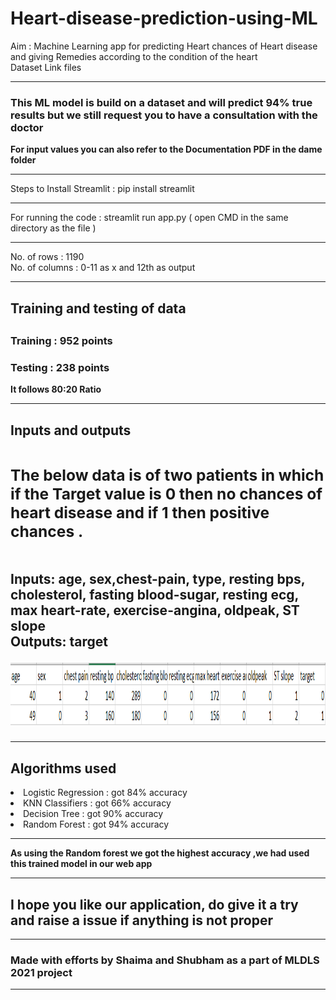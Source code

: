 # Heart-disease-prediction-using-ML
Aim : Machine Learning app for predicting Heart chances of Heart disease and giving Remedies according to the condition of the heart <br>
Dataset Link files <br><hr>
<b><h3>This ML model is build on a dataset and will predict 94% true results but we still request you to have a consultation with the doctor </h3></b>
<b> For input values you can also refer to the Documentation PDF in the dame folder</b>
<hr>
Steps to Install Streamlit :
pip install streamlit
<br> <hr>
For running the code :
streamlit run app.py ( open CMD in the same directory as the file ) 
<hr>
No. of rows : 1190 <br>
No. of columns : 0-11 as x and 12th as output <br>
<hr>
<b><h2>Training and testing of data<h2></b>
<h3>Training : 952 points</h3>
<h3>Testing : 238 points</h3>
<b> It follows 80:20 Ratio</b>
<hr>

<b><h2>Inputs and outputs<h2></b>
<h3>The below data is of two patients in which if the Target value is 0 then no chances of heart disease and if 1 then positive chances .</h3><br>
<b>Inputs: </b>age,	sex,chest-pain, type,	resting bps,	cholesterol,	fasting blood-sugar,	resting ecg,	max heart-rate,	exercise-angina,	oldpeak,	ST slope <br>
<b>Outputs: </b> target 

<img src="Sample_data.PNG" height="100" width="800"></img>
<!-- <li>For Sex ,it is 1 for male and 0 for female</li><br> -->
<hr>

<b><h2>Algorithms used</h2></b>
<li>Logistic Regression : got 84% accuracy</li>
<li>KNN Classifiers     : got 66% accuracy</li>
<li>Decision Tree       : got 90% accuracy</li>
<li>Random Forest       : got 94% accuracy</li>
<hr>
<b> As using the Random forest we got the highest accuracy ,we had used this trained model in our web app </b>
<hr>

  <h2><b>I hope you like our application, do give it a try and raise a issue if anything is not proper </b></h2>

<hr>
  <b><h3>Made with efforts by Shaima and Shubham as a part of MLDLS 2021 project </h3></b>
<hr>
